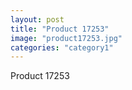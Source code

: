 ```yaml
---
layout: post
title: "Product 17253"
image: "product17253.jpg"
categories: "category1"
---
```

Product 17253
